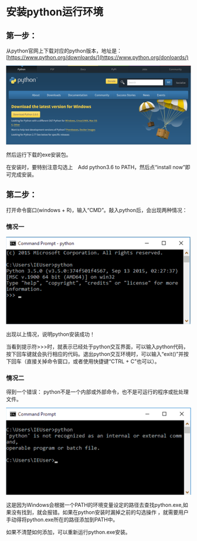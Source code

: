# 安装python运行环境
## 第一步：

从python官网上下载对应的python版本，地址是：
[https://www.python.org/downloards/](https://www.python.org/donloards/)


![python官网](https://github.com/sudajzp/photos/blob/master/python1.png?raw=true)


然后运行下载的exe安装包。


在安装时，要特别注意勾选上&emsp;Add python3.6 to PATH，然后点“install now”即可完成安装。
 
## 第二步：
 
打开命令窗口(windows + R)，输入“CMD”。敲入python后，会出现两种情况：

### 情况一
![情况一](https://github.com/sudajzp/photos/blob/master/python2.png?raw=true)
 
 
出现以上情况，说明python安装成功！
 
当看到提示符>>>时，就表示已经处于python交互界面，可以输入python代码，按下回车键就会执行相应的代码。退出python交互环境时，可以输入“exit()”并按下回车（直接关掉命令窗口，或者使用快捷键“CTRL + C”也可以）。
 
 ### 情况二
 得到一个错误：
 python不是一个内部或外部命令，也不是可运行的程序或批处理文件。
 
 ![情况二](https://github.com/sudajzp/photos/blob/master/python3.png?raw=true)
 
 这是因为Windows会根据一个PATH的环境变量设定的路径去查找python.exe,如果没有找到，就会报错。如果在python安装时漏掉之前的勾选操作
 ，就需要用户手动得将python.exe所在的路径添加到PATH中。
 
 
 如果不清楚如何添加，可以重新运行python.exe安装。